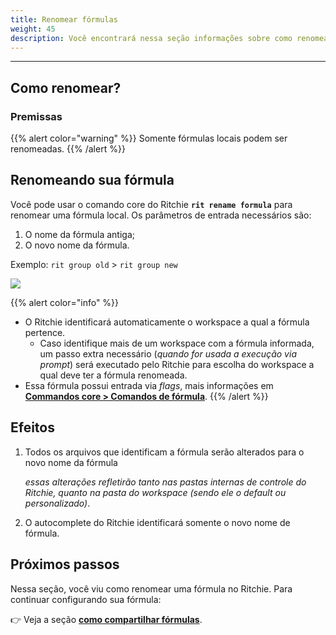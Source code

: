 ```yaml
---
title: Renomear fórmulas
weight: 45
description: Você encontrará nessa seção informações sobre como renomear uma fórmula no Ritchie.
---
```


---

## Como renomear?

### Premissas

{{% alert color="warning" %}}
Somente fórmulas locais podem ser renomeadas.
{{% /alert %}}

## Renomeando sua fórmula

Você pode usar o comando core do Ritchie **`rit rename formula`** para renomear uma fórmula local. Os parâmetros de entrada necessários são:

1. O nome da fórmula antiga;
2. O novo nome da fórmula.

Exemplo: `rit group old` > `rit group new`

![](/shared/rit-rename-formula.gif)

{{% alert color="info" %}}

- O Ritchie identificará automaticamente o workspace a qual a fórmula pertence.
  - Caso identifique mais de um workspace com a fórmula informada, um passo extra necessário (_quando for usada a execução via prompt_) será executado pelo Ritchie para escolha do workspace a qual deve ter a fórmula renomeada.
- Essa fórmula possui entrada via _flags_, mais informações em [**Commandos core > Comandos de fórmula**](/pt-br/standard-inputs/comandos-core/#comandos-de-fórmula).
  {{% /alert %}}

## Efeitos

1. Todos os arquivos que identificam a fórmula serão alterados para o novo nome da fórmula

   _essas alterações refletirão tanto nas pastas internas de controle do Ritchie, quanto na pasta do workspace (sendo ele o default ou personalizado)_.

2. O autocomplete do Ritchie identificará somente o novo nome de fórmula.

## Próximos passos

Nessa seção, você viu como renomear uma fórmula no Ritchie. Para continuar configurando sua fórmula:

👉 Veja a seção [**como compartilhar fórmulas**](/pt-br/fórmulas/compartilhar-fórmulas/).
